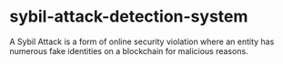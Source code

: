 # sybil-attack-detection-system
A Sybil Attack is a form of online security violation where an entity has numerous fake identities on a blockchain for malicious reasons.
